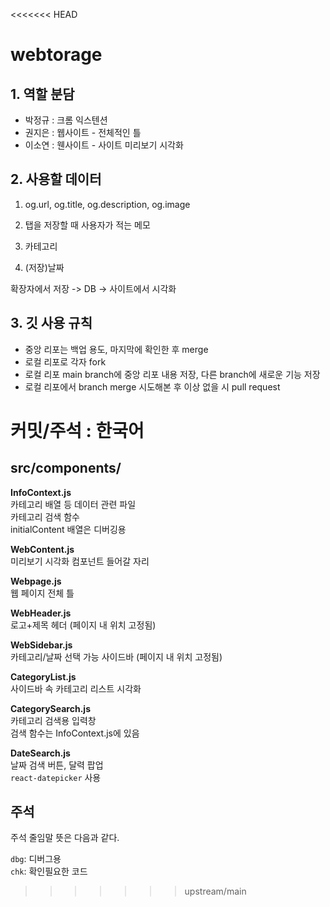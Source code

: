 <<<<<<< HEAD
# webtorage

## 1. 역할 분담
  - 박정규 : 크롬 익스텐션
  - 권지은 : 웹사이트 - 전체적인 틀
  - 이소연 : 웬사이트 - 사이트 미리보기 시각화

## 2. 사용할 데이터
  1. og.url, og.title, og.description, og.image
  
  2. 탭을 저장할 때 사용자가 적는 메모
  
  3. 카테고리
  
  4. (저장)날짜
  
  확장자에서 저장 -> DB -> 사이트에서 시각화
  
## 3. 깃 사용 규칙
  - 중앙 리포는 백업 용도, 마지막에 확인한 후 merge
  - 로컬 리포로 각자 fork
  - 로컬 리포 main branch에 중앙 리포 내용 저장, 다른 branch에 새로운 기능 저장
  - 로컬 리포에서 branch merge 시도해본 후 이상 없을 시 pull request

  커밋/주석 : 한국어
=======
## src/components/

**InfoContext.js**  
카테고리 배열 등 데이터 관련 파일   
카테고리 검색 함수  
initialContent 배열은 디버깅용

**WebContent.js**  
미리보기 시각화 컴포넌트 들어갈 자리

**Webpage.js**  
웹 페이지 전체 틀

**WebHeader.js**  
로고+제목 헤더 (페이지 내 위치 고정됨)

**WebSidebar.js**  
카테고리/날짜 선택 가능 사이드바 (페이지 내 위치 고정됨)

**CategoryList.js**  
사이드바 속 카테고리 리스트 시각화

**CategorySearch.js**  
카테고리 검색용 입력창  
검색 함수는 InfoContext.js에 있음

**DateSearch.js**  
날짜 검색 버튼, 달력 팝업  
`react-datepicker` 사용


## 주석

주석 줄임말 뜻은 다음과 같다.

`dbg`: 디버그용  
`chk`: 확인필요한 코드
>>>>>>> upstream/main
